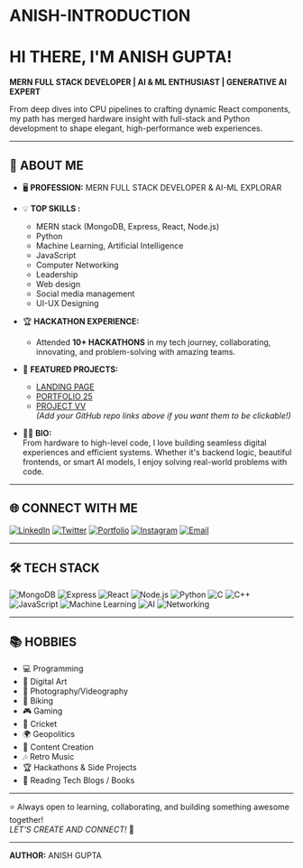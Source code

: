 # ANISH-INTRODUCTION
# HI THERE, I'M ANISH GUPTA! 

**MERN FULL STACK DEVELOPER | AI & ML ENTHUSIAST | GENERATIVE AI EXPERT**

From deep dives into CPU pipelines to crafting dynamic React components, my path has merged hardware insight with full-stack and Python development to shape elegant, high-performance web experiences.

---

## 🚀 ABOUT ME

- 🖥️ **PROFESSION:** MERN FULL STACK DEVELOPER & AI-ML EXPLORAR  
- 💡 **TOP SKILLS :**  
  - MERN stack (MongoDB, Express, React, Node.js)  
  - Python  
  - Machine Learning, Artificial Intelligence  
  - JavaScript  
  - Computer Networking
  - Leadership
  - Web design
  - Social media management
  - UI-UX Designing
    
- 🏆 **HACKATHON EXPERIENCE:**  
  - Attended **10+ HACKATHONS** in my tech journey, collaborating, innovating, and problem-solving with amazing teams.
    
- 🌟 **FEATURED PROJECTS:**  
  - [LANDING PAGE](#)  
  - [PORTFOLIO 25](#)  
  - [PROJECT VV](#)  
  *(Add your GitHub repo links above if you want them to be clickable!)*

- 🧑‍💻 **BIO:**  
  From hardware to high-level code, I love building seamless digital experiences and efficient systems. Whether it's backend logic, beautiful frontends, or smart AI models, I enjoy solving real-world problems with code.

---

## 🌐 CONNECT WITH ME

[![LinkedIn](https://img.shields.io/badge/LinkedIn-blue?logo=linkedin)](https://www.linkedin.com/in/anish-gupta-696245324?utm_source=share&utm_campaign=share_via&utm_content=profile&utm_medium=ios_app)
[![Twitter](https://img.shields.io/badge/Twitter-black?logo=twitter)](https://x.com/anishgupta2848?s=21)
[![Portfolio](https://img.shields.io/badge/Portfolio-009688?logo=firefox-browser&logoColor=white)](https://anish-portfolio09.netlify.app/)
[![Instagram](https://img.shields.io/badge/Instagram-E4405F?logo=instagram&logoColor=white)](https://www.instagram.com/_anish.03?igsh=MThzcjQxc2FjM3dlbg==)
[![Email](https://img.shields.io/badge/Email-d14836?logo=gmail&logoColor=white)](mailto:anishgaming2848@gmail.com)

---

## 🛠️ TECH STACK

![MongoDB](https://img.shields.io/badge/MongoDB-4EA94B?logo=mongodb&logoColor=white)
![Express](https://img.shields.io/badge/Express-000000?logo=express&logoColor=white)
![React](https://img.shields.io/badge/React-61DAFB?logo=react&logoColor=black)
![Node.js](https://img.shields.io/badge/Node.js-339933?logo=node.js&logoColor=white)
![Python](https://img.shields.io/badge/Python-3776AB?logo=python&logoColor=white)
![C](https://img.shields.io/badge/C-00599C?logo=c&logoColor=white)
![C++](https://img.shields.io/badge/C++-00599C?logo=c%2B%2B&logoColor=white)
![JavaScript](https://img.shields.io/badge/JavaScript-F7DF1E?logo=javascript&logoColor=black)
![Machine Learning](https://img.shields.io/badge/Machine%20Learning-FF6F00?logo=python&logoColor=white)
![AI](https://img.shields.io/badge/AI-6D4C41?logo=python&logoColor=white)
![Networking](https://img.shields.io/badge/Networking-1976D2?logo=google-chrome&logoColor=white)

---

## 📚 HOBBIES

- 💻 Programming  
- 🎨 Digital Art  
- 📸 Photography/Videography  
- 🚴 Biking  
- 🎮 Gaming  
- 🏏 Cricket  
- 🌍 Geopolitics  
- 🎥 Content Creation  
- 🎶 Retro Music  
- 🏆 Hackathons & Side Projects  
- 📖 Reading Tech Blogs / Books  

---

⭐️ Always open to learning, collaborating, and building something awesome together! <br> 
*LET'S CREATE AND CONNECT!* 🚀

---

**AUTHOR:** ANISH GUPTA
